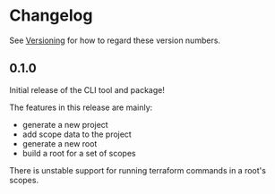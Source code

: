 # Changelog

See [Versioning](./README.md#Versioning) for how to regard these version numbers.

## 0.1.0

Initial release of the CLI tool and package!

The features in this release are mainly:

- generate a new project
- add scope data to the project
- generate a new root
- build a root for a set of scopes

There is unstable support for running terraform commands in a root's scopes.
